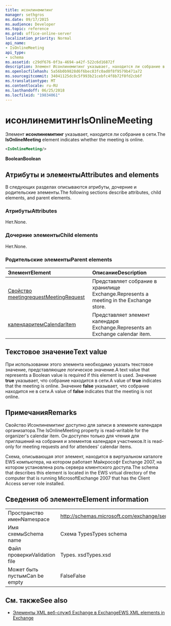 ```yaml
---
title: исонлинемитинг
manager: sethgros
ms.date: 09/17/2015
ms.audience: Developer
ms.topic: reference
ms.prod: office-online-server
localization_priority: Normal
api_name:
- IsOnlineMeeting
api_type:
- schema
ms.assetid: c29df676-0f3a-4694-a42f-522c6d16872f
description: Элемент Исонлинемитинг указывает, находится ли собрание в сети.
ms.openlocfilehash: 5a56b0b9828d6f6bec83fc0ad0f8f9579b471a72
ms.sourcegitcommit: 34041125dc8c5f993b21cebfc4f8b72f0fd2cb6f
ms.translationtype: MT
ms.contentlocale: ru-RU
ms.lasthandoff: 06/25/2018
ms.locfileid: "19834061"
---
```

# <a name="isonlinemeeting"></a><span data-ttu-id="5a86f-103">исонлинемитинг</span><span class="sxs-lookup"><span data-stu-id="5a86f-103">IsOnlineMeeting</span></span>

<span data-ttu-id="5a86f-104">Элемент **исонлинемитинг** указывает, находится ли собрание в сети.</span><span class="sxs-lookup"><span data-stu-id="5a86f-104">The **IsOnlineMeeting** element indicates whether the meeting is online.</span></span> 
  
```xml
<IsOnlineMeeting/>
```

 <span data-ttu-id="5a86f-105">**Boolean**</span><span class="sxs-lookup"><span data-stu-id="5a86f-105">**Boolean**</span></span>
## <a name="attributes-and-elements"></a><span data-ttu-id="5a86f-106">Атрибуты и элементы</span><span class="sxs-lookup"><span data-stu-id="5a86f-106">Attributes and elements</span></span>

<span data-ttu-id="5a86f-107">В следующих разделах описываются атрибуты, дочерние и родительские элементы.</span><span class="sxs-lookup"><span data-stu-id="5a86f-107">The following sections describe attributes, child elements, and parent elements.</span></span>
  
### <a name="attributes"></a><span data-ttu-id="5a86f-108">Атрибуты</span><span class="sxs-lookup"><span data-stu-id="5a86f-108">Attributes</span></span>

<span data-ttu-id="5a86f-109">Нет.</span><span class="sxs-lookup"><span data-stu-id="5a86f-109">None.</span></span>
  
### <a name="child-elements"></a><span data-ttu-id="5a86f-110">Дочерние элементы</span><span class="sxs-lookup"><span data-stu-id="5a86f-110">Child elements</span></span>

<span data-ttu-id="5a86f-111">Нет.</span><span class="sxs-lookup"><span data-stu-id="5a86f-111">None.</span></span>
  
### <a name="parent-elements"></a><span data-ttu-id="5a86f-112">Родительские элементы</span><span class="sxs-lookup"><span data-stu-id="5a86f-112">Parent elements</span></span>

|<span data-ttu-id="5a86f-113">**Элемент**</span><span class="sxs-lookup"><span data-stu-id="5a86f-113">**Element**</span></span>|<span data-ttu-id="5a86f-114">**Описание**</span><span class="sxs-lookup"><span data-stu-id="5a86f-114">**Description**</span></span>|
|:-----|:-----|
|[<span data-ttu-id="5a86f-115">Свойство meetingrequest</span><span class="sxs-lookup"><span data-stu-id="5a86f-115">MeetingRequest</span></span>](meetingrequest.md) <br/> |<span data-ttu-id="5a86f-116">Представляет собрание в хранилище Exchange.</span><span class="sxs-lookup"><span data-stu-id="5a86f-116">Represents a meeting in the Exchange store.</span></span>  <br/> |
|[<span data-ttu-id="5a86f-117">календаритем</span><span class="sxs-lookup"><span data-stu-id="5a86f-117">CalendarItem</span></span>](calendaritem.md) <br/> |<span data-ttu-id="5a86f-118">Представляет элемент календаря Exchange.</span><span class="sxs-lookup"><span data-stu-id="5a86f-118">Represents an Exchange calendar item.</span></span>  <br/> |
   
## <a name="text-value"></a><span data-ttu-id="5a86f-119">Текстовое значение</span><span class="sxs-lookup"><span data-stu-id="5a86f-119">Text value</span></span>

<span data-ttu-id="5a86f-120">При использовании этого элемента необходимо указать текстовое значение, представляющее логическое значение.</span><span class="sxs-lookup"><span data-stu-id="5a86f-120">A text value that represents a Boolean value is required if this element is used.</span></span> <span data-ttu-id="5a86f-121">Значение **true** указывает, что собрание находится в сети.</span><span class="sxs-lookup"><span data-stu-id="5a86f-121">A value of **true** indicates that the meeting is online.</span></span> <span data-ttu-id="5a86f-122">Значение **false** указывает, что собрание находится не в сети.</span><span class="sxs-lookup"><span data-stu-id="5a86f-122">A value of **false** indicates that the meeting is not online.</span></span> 
  
## <a name="remarks"></a><span data-ttu-id="5a86f-123">Примечания</span><span class="sxs-lookup"><span data-stu-id="5a86f-123">Remarks</span></span>

<span data-ttu-id="5a86f-124">Свойство Исонлинемитинг доступно для записи в элементе календаря организатора.</span><span class="sxs-lookup"><span data-stu-id="5a86f-124">The IsOnlineMeeting property is read-writable for the organizer's calendar item.</span></span> <span data-ttu-id="5a86f-125">Он доступен только для чтения для приглашений на собрания и элементов календаря участников.</span><span class="sxs-lookup"><span data-stu-id="5a86f-125">It is read-only for meeting requests and for attendees' calendar items.</span></span>
  
<span data-ttu-id="5a86f-126">Схема, описывающая этот элемент, находится в виртуальном каталоге EWS компьютера, на котором работает Майкрософт Exchange 2007, на котором установлена роль сервера клиентского доступа.</span><span class="sxs-lookup"><span data-stu-id="5a86f-126">The schema that describes this element is located in the EWS virtual directory of the computer that is running MicrosoftExchange 2007 that has the Client Access server role installed.</span></span>
  
## <a name="element-information"></a><span data-ttu-id="5a86f-127">Сведения об элементе</span><span class="sxs-lookup"><span data-stu-id="5a86f-127">Element information</span></span>

|||
|:-----|:-----|
|<span data-ttu-id="5a86f-128">Пространство имен</span><span class="sxs-lookup"><span data-stu-id="5a86f-128">Namespace</span></span>  <br/> |http://schemas.microsoft.com/exchange/services/2006/types  <br/> |
|<span data-ttu-id="5a86f-129">Имя схемы</span><span class="sxs-lookup"><span data-stu-id="5a86f-129">Schema name</span></span>  <br/> |<span data-ttu-id="5a86f-130">Схема Types</span><span class="sxs-lookup"><span data-stu-id="5a86f-130">Types schema</span></span>  <br/> |
|<span data-ttu-id="5a86f-131">Файл проверки</span><span class="sxs-lookup"><span data-stu-id="5a86f-131">Validation file</span></span>  <br/> |<span data-ttu-id="5a86f-132">Types. xsd</span><span class="sxs-lookup"><span data-stu-id="5a86f-132">Types.xsd</span></span>  <br/> |
|<span data-ttu-id="5a86f-133">Может быть пустым</span><span class="sxs-lookup"><span data-stu-id="5a86f-133">Can be empty</span></span>  <br/> |<span data-ttu-id="5a86f-134">False</span><span class="sxs-lookup"><span data-stu-id="5a86f-134">False</span></span>  <br/> |
   
## <a name="see-also"></a><span data-ttu-id="5a86f-135">См. также</span><span class="sxs-lookup"><span data-stu-id="5a86f-135">See also</span></span>



- [<span data-ttu-id="5a86f-136">Элементы XML веб-служб Exchange в Exchange</span><span class="sxs-lookup"><span data-stu-id="5a86f-136">EWS XML elements in Exchange</span></span>](ews-xml-elements-in-exchange.md)

